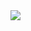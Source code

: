 <a href="https://azuredeploy.net/" target="_blank">
    <img src="https://azuredeploy.net/deploybutton.png"/>
</a>